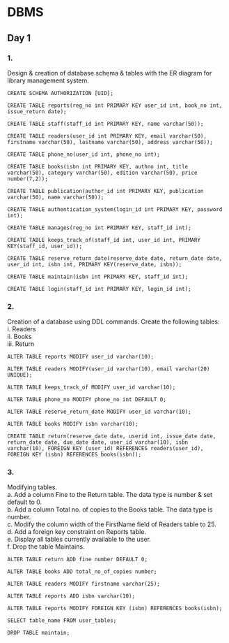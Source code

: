 # DBMS

## Day 1

### 1.

Design & creation of database schema & tables with the ER diagram for library management system.

`CREATE SCHEMA AUTHORIZATION [UID];`

`CREATE TABLE reports(reg_no int PRIMARY KEY user_id int, book_no int, issue_return date);`

`CREATE TABLE staff(staff_id int PRIMARY KEY, name varchar(50));`

`CREATE TABLE readers(user_id int PRIMARY KEY, email varchar(50), firstname varchar(50), lastname varchar(50), address varchar(50));`

`CREATE TABLE phone_no(user_id int, phone_no int);`

`CREATE TABLE books(isbn int PRIMARY KEY, authno int, title varchar(50), category varchar(50), edition varchar(50), price number(7,2));`

`CREATE TABLE publication(author_id int PRIMARY KEY, publication varchar(50), name varchar(50));`

`CREATE TABLE authentication_system(login_id int PRIMARY KEY, password int);`

`CREATE TABLE manages(reg_no int PRIMARY KEY, staff_id int);`

`CREATE TABLE keeps_track_of(staff_id int, user_id int, PRIMARY KEY(staff_id, user_id));`

`CREATE TABLE reserve_return_date(reserve_date date, return_date date, user_id int, isbn int, PRIMARY KEY(reserve_date, isbn));`

`CREATE TABLE maintain(isbn int PRIMARY KEY, staff_id int);`

`CREATE TABLE login(staff_id int PRIMARY KEY, login_id int);`

### 2.

Creation of a database using DDL commands. Create the following tables:\
i. Readers\
ii. Books\
iii. Return

`ALTER TABLE reports MODIFY user_id varchar(10);`

`ALTER TABLE readers MODIFY(user_id varchar(10), email varchar(20) UNIQUE);`

`ALTER TABLE keeps_track_of MODIFY user_id varchar(10);`

`ALTER TABLE phone_no MODIFY phone_no int DEFAULT 0;`

`ALTER TABLE reserve_return_date MODIFY user_id varchar(10);`

`ALTER TABLE books MODIFY isbn varchar(10);`

`CREATE TABLE return(reserve_date date, userid int, issue_date date, return_date date, due_date date, user_id varchar(10), isbn varchar(10), FOREIGN KEY (user_id) REFERENCES readers(user_id), FOREIGN KEY (isbn) REFERENCES books(isbn));`

###  3.

Modifying tables.\
a. Add a column Fine to the Return table. The data type is number & set default to 0.\
b. Add a column Total no. of copies to the Books table. The data type is number.\
c. Modify the column width of the FirstName field of Readers table to 25.\
d. Add a foreign key constraint on Reports table.\
e. Display all tables currently available to the user.\
f. Drop the table Maintains.

`ALTER TABLE return ADD fine number DEFAULT 0;`

`ALTER TABLE books ADD total_no_of_copies number;`

`ALTER TABLE readers MODIFY firstname varchar(25);`

`ALTER TABLE reports ADD isbn varchar(10);`

`ALTER TABLE reports MODIFY FOREIGN KEY (isbn) REFERENCES books(isbn);`

`SELECT table_name FROM user_tables;`

`DROP TABLE maintain;`
